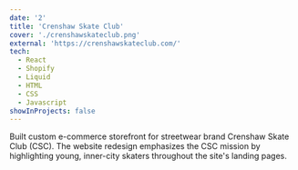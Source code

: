 ```yaml
---
date: '2'
title: 'Crenshaw Skate Club'
cover: './crenshawskateclub.png'
external: 'https://crenshawskateclub.com/'
tech:
  - React
  - Shopify
  - Liquid
  - HTML
  - CSS
  - Javascript
showInProjects: false
---
```


Built custom e-commerce storefront for streetwear brand Crenshaw Skate Club (CSC). The website redesign emphasizes the CSC mission by highlighting young, inner-city skaters throughout the site's landing pages.
